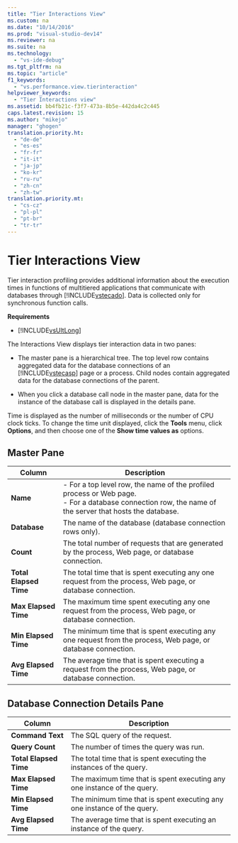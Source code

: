 ```yaml
---
title: "Tier Interactions View"
ms.custom: na
ms.date: "10/14/2016"
ms.prod: "visual-studio-dev14"
ms.reviewer: na
ms.suite: na
ms.technology: 
  - "vs-ide-debug"
ms.tgt_pltfrm: na
ms.topic: "article"
f1_keywords: 
  - "vs.performance.view.tierinteraction"
helpviewer_keywords: 
  - "Tier Interactions view"
ms.assetid: bb4fb21c-f3f7-473a-8b5e-442da4c2c445
caps.latest.revision: 15
ms.author: "mikejo"
manager: "ghogen"
translation.priority.ht: 
  - "de-de"
  - "es-es"
  - "fr-fr"
  - "it-it"
  - "ja-jp"
  - "ko-kr"
  - "ru-ru"
  - "zh-cn"
  - "zh-tw"
translation.priority.mt: 
  - "cs-cz"
  - "pl-pl"
  - "pt-br"
  - "tr-tr"
---
```

# Tier Interactions View
Tier interaction profiling provides additional information about the execution times in functions of multitiered applications that communicate with databases through [!INCLUDE[vstecado](../datatools/includes/vstecado_md.md)]. Data is collected only for synchronous function calls.  
  
 **Requirements**  
  
-   [!INCLUDE[vsUltLong](../codequality/includes/vsultlong_md.md)]  
  
 The Interactions View displays tier interaction data in two panes:  
  
-   The master pane is a hierarchical tree. The top level row contains aggregated data for the database connections of an [!INCLUDE[vstecasp](../codequality/includes/vstecasp_md.md)] page or a process. Child nodes contain aggregated data for the database connections of the parent.  
  
-   When you click a database call node in the master pane, data for the instance of the database call is displayed in the details pane.  
  
 Time is displayed as the number of milliseconds or the number of CPU clock ticks. To change the time unit displayed, click the **Tools** menu, click **Options**, and then choose one of the **Show time values as** options.  
  
## Master Pane  
  
|Column|Description|  
|------------|-----------------|  
|**Name**|-   For a top level row, the name of the profiled process or Web page.<br />-   For a database connection row, the name of the server that hosts the database.|  
|**Database**|The name of the database (database connection rows only).|  
|**Count**|The total number of requests that are generated by the process, Web page, or database connection.|  
|**Total Elapsed Time**|The total time that is spent executing any one request from the process, Web page, or database connection.|  
|**Max Elapsed Time**|The maximum time spent executing any one request from the process, Web page, or database connection.|  
|**Min Elapsed Time**|The minimum time that is spent executing any one request from the process, Web page, or database connection.|  
|**Avg Elapsed Time**|The average time that is spent executing a request from the process, Web page, or database connection.|  
  
## Database Connection Details Pane  
  
|Column|Description|  
|------------|-----------------|  
|**Command Text**|The SQL query of the request.|  
|**Query Count**|The number of times the query was run.|  
|**Total Elapsed Time**|The total time that is spent executing the instances of the query.|  
|**Max Elapsed Time**|The maximum time that is spent executing any one instance of the query.|  
|**Min Elapsed Time**|The minimum time that is spent executing any one instance of the query.|  
|**Avg Elapsed Time**|The average time that is spent executing an instance of the query.|